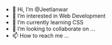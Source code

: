 - 👋 Hi, I’m @JeetIanwar
- 👀 I’m interested in Web Development 
- 🌱 I’m currently learning CSS 
- 💞️ I’m looking to collaborate on ...
- 📫 How to reach me ...

<!---
JeetIanwar/JeetIanwar is a ✨ special ✨ repository because its `README.md` (this file) appears on your GitHub profile.
You can click the Preview link to take a look at your changes.
--->
